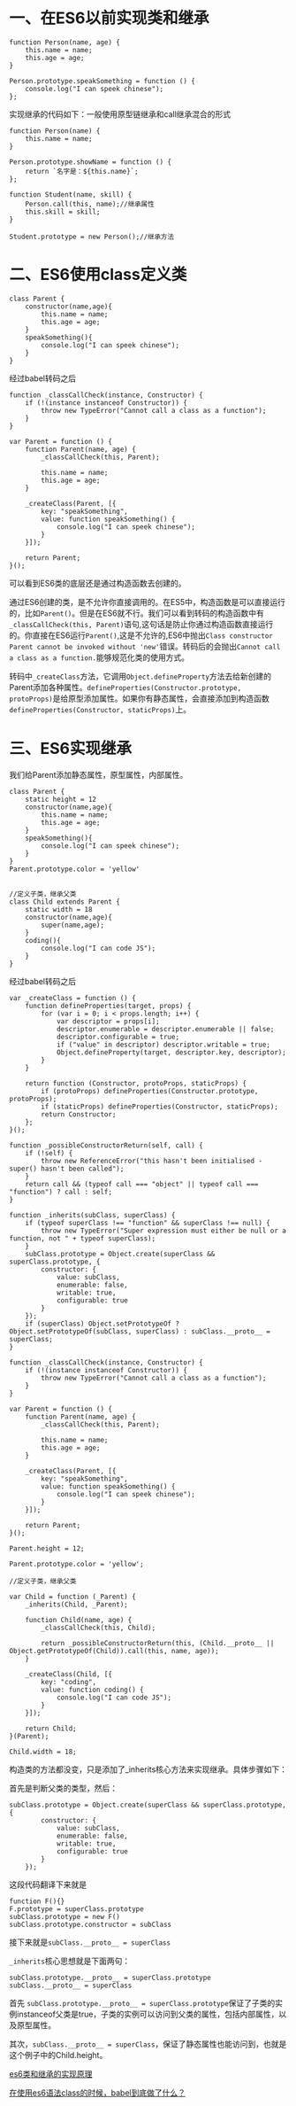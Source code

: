 # 一、在ES6以前实现类和继承

```
function Person(name, age) {
    this.name = name;
    this.age = age;
}

Person.prototype.speakSomething = function () {
    console.log("I can speek chinese");
};
```

实现继承的代码如下：一般使用原型链继承和call继承混合的形式

```
function Person(name) {
    this.name = name;
}

Person.prototype.showName = function () {
    return `名字是：${this.name}`;
};

function Student(name, skill) {
    Person.call(this, name);//继承属性
    this.skill = skill;
}

Student.prototype = new Person();//继承方法
```

# 二、ES6使用class定义类

```
class Parent {
    constructor(name,age){
        this.name = name;
        this.age = age;
    }
    speakSomething(){
        console.log("I can speek chinese");
    }
}
```

经过babel转码之后

```
function _classCallCheck(instance, Constructor) {
    if (!(instance instanceof Constructor)) {
        throw new TypeError("Cannot call a class as a function");
    }
}

var Parent = function () {
    function Parent(name, age) {
        _classCallCheck(this, Parent);

        this.name = name;
        this.age = age;
    }

    _createClass(Parent, [{
        key: "speakSomething",
        value: function speakSomething() {
            console.log("I can speek chinese");
        }
    }]);

    return Parent;
}();
```

可以看到ES6类的底层还是通过构造函数去创建的。

通过ES6创建的类，是不允许你直接调用的。在ES5中，构造函数是可以直接运行的，比如`Parent()`。但是在ES6就不行。我们可以看到转码的构造函数中有`_classCallCheck(this, Parent)`语句,这句话是防止你通过构造函数直接运行的。你直接在ES6运行`Parent()`,这是不允许的,ES6中抛出`Class constructor Parent cannot be invoked without 'new'`错误。转码后的会抛出`Cannot call a class as a function.`能够规范化类的使用方式。

转码中`_createClass`方法，它调用`Object.defineProperty`方法去给新创建的Parent添加各种属性。`defineProperties(Constructor.prototype, protoProps)`是给原型添加属性。如果你有静态属性，会直接添加到构造函数`defineProperties(Constructor, staticProps)`上。

# 三、ES6实现继承

我们给Parent添加静态属性，原型属性，内部属性。

```
class Parent {
    static height = 12
    constructor(name,age){
        this.name = name;
        this.age = age;
    }
    speakSomething(){
        console.log("I can speek chinese");
    }
}
Parent.prototype.color = 'yellow'


//定义子类，继承父类
class Child extends Parent {
    static width = 18
    constructor(name,age){
        super(name,age);
    }
    coding(){
        console.log("I can code JS");
    }
}
```

经过babel转码之后

```
var _createClass = function () {
    function defineProperties(target, props) {
        for (var i = 0; i < props.length; i++) {
            var descriptor = props[i];
            descriptor.enumerable = descriptor.enumerable || false;
            descriptor.configurable = true;
            if ("value" in descriptor) descriptor.writable = true;
            Object.defineProperty(target, descriptor.key, descriptor);
        }
    }
 
    return function (Constructor, protoProps, staticProps) {
        if (protoProps) defineProperties(Constructor.prototype, protoProps);
        if (staticProps) defineProperties(Constructor, staticProps);
        return Constructor;
    };
}();
 
function _possibleConstructorReturn(self, call) {
    if (!self) {
        throw new ReferenceError("this hasn't been initialised - super() hasn't been called");
    }
    return call && (typeof call === "object" || typeof call === "function") ? call : self;
}
 
function _inherits(subClass, superClass) {
    if (typeof superClass !== "function" && superClass !== null) {
        throw new TypeError("Super expression must either be null or a function, not " + typeof superClass);
    }
    subClass.prototype = Object.create(superClass && superClass.prototype, {
        constructor: {
            value: subClass,
            enumerable: false,
            writable: true,
            configurable: true
        }
    });
    if (superClass) Object.setPrototypeOf ? Object.setPrototypeOf(subClass, superClass) : subClass.__proto__ = superClass;
}
 
function _classCallCheck(instance, Constructor) {
    if (!(instance instanceof Constructor)) {
        throw new TypeError("Cannot call a class as a function");
    }
}
 
var Parent = function () {
    function Parent(name, age) {
        _classCallCheck(this, Parent);
 
        this.name = name;
        this.age = age;
    }
 
    _createClass(Parent, [{
        key: "speakSomething",
        value: function speakSomething() {
            console.log("I can speek chinese");
        }
    }]);
 
    return Parent;
}();
 
Parent.height = 12;
 
Parent.prototype.color = 'yellow';
 
//定义子类，继承父类
 
var Child = function (_Parent) {
    _inherits(Child, _Parent);
 
    function Child(name, age) {
        _classCallCheck(this, Child);
 
        return _possibleConstructorReturn(this, (Child.__proto__ || Object.getPrototypeOf(Child)).call(this, name, age));
    }
 
    _createClass(Child, [{
        key: "coding",
        value: function coding() {
            console.log("I can code JS");
        }
    }]);
 
    return Child;
}(Parent);
 
Child.width = 18;
```

构造类的方法都没变，只是添加了_inherits核心方法来实现继承。具体步骤如下：

首先是判断父类的类型，然后：

```
subClass.prototype = Object.create(superClass && superClass.prototype, {
        constructor: {
            value: subClass,
            enumerable: false,
            writable: true,
            configurable: true
        }
    });
```
这段代码翻译下来就是

```
function F(){}
F.prototype = superClass.prototype
subClass.prototype = new F()
subClass.prototype.constructor = subClass
```

接下来就是`subClass.__proto__ = superClass`

`_inherits`核心思想就是下面两句：　

```
subClass.prototype.__proto__ = superClass.prototype
subClass.__proto__ = superClass
```

首先 `subClass.prototype.__proto__ = superClass.prototype`保证了子类的实例instanceof父类是true，子类的实例可以访问到父类的属性，包括内部属性，以及原型属性。

其次，`subClass.__proto__ = superClass`，保证了静态属性也能访问到，也就是这个例子中的Child.height。

[es6类和继承的实现原理](https://segmentfault.com/a/1190000017816134)

[在使用es6语法class的时候，babel到底做了什么？](https://segmentfault.com/a/1190000015125847)
